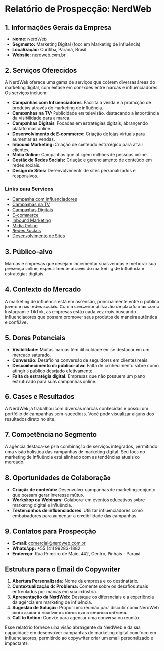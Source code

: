 # Relatório de Prospecção: NerdWeb

## 1. Informações Gerais da Empresa
- **Nome:** NerdWeb
- **Segmento:** Marketing Digital (foco em Marketing de Influência)
- **Localização:** Curitiba, Paraná, Brasil
- **Website:** [nerdweb.com.br](http://www.nerdweb.com.br)

## 2. Serviços Oferecidos
A NerdWeb oferece uma gama de serviços que cobrem diversas áreas do marketing digital, com ênfase em conexões entre marcas e influenciadores. Os serviços incluem:

- **Campanhas com Influenciadores:** Facilita a venda e a promoção de produtos através do marketing de influência.
- **Campanhas na TV:** Publicidade em televisão, destacando a importância da visibilidade para a marca.
- **Campanhas Digitais:** Focadas em estratégias digitais, abrangendo plataformas online.
- **Desenvolvimento de E-commerce:** Criação de lojas virtuais para aumentar as vendas.
- **Inbound Marketing:** Criação de conteúdo estratégico para atrair clientes.
- **Mídia Online:** Campanhas que atingem milhões de pessoas online.
- **Gestão de Redes Sociais:** Criação e gerenciamento de conteúdo em redes sociais.
- **Design de Sites:** Desenvolvimento de sites personalizados e responsivos.

### Links para Serviços
- [Campanha com Influenciadores](http://www.nerdweb.com.br/servicos/campanha-com-influencers.html)
- [Campanhas na TV](http://www.nerdweb.com.br/servicos/campanha-na-tv.html)
- [Campanhas Digitais](http://www.nerdweb.com.br/servicos/campanhas-digitais.html)
- [E-commerce](http://www.nerdweb.com.br/servicos/e-commerce.html)
- [Inbound Marketing](http://www.nerdweb.com.br/servicos/inbound-marketing.html)
- [Mídia Online](http://www.nerdweb.com.br/servicos/midia-online.html)
- [Redes Sociais](http://www.nerdweb.com.br/servicos/redes-sociais.html)
- [Desenvolvimento de Sites](http://www.nerdweb.com.br/servicos/sites.html)

## 3. Público-alvo
Marcas e empresas que desejam incrementar suas vendas e melhorar sua presença online, especialmente através do marketing de influência e estratégias digitais.

## 4. Contexto do Mercado
A marketing de influência está em ascensão, principalmente entre o público jovem e nas redes sociais. Com a crescente utilização de plataformas como Instagram e TikTok, as empresas estão cada vez mais buscando influenciadores que possam promover seus produtos de maneira autêntica e confiável.

## 5. Dores Potenciais
- **Visibilidade:** Muitas marcas têm dificuldade em se destacar em um mercado saturado.
- **Conversão:** Desafio na conversão de seguidores em clientes reais.
- **Desconhecimento do público-alvo:** Falta de conhecimento sobre como atingir o público desejado efetivamente.
- **Falta de estratégia digital:** Empresas que não possuem um plano estruturado para suas campanhas online.

## 6. Cases e Resultados
A NerdWeb já trabalhou com diversas marcas conhecidas e possui um portfólio de campanhas bem-sucedidas. Você pode visualizar alguns dos resultados direto no site.

## 7. Competência no Segmento
A agência destaca-se pela combinação de serviços integrados, permitindo uma visão holística das campanhas de marketing digital. Seu foco no marketing de influência está alinhado com as tendências atuais do mercado.

## 8. Oportunidades de Colaboração
- **Criação de conteúdo:** Desenvolver campanhas de marketing conjunto que possam gerar interesse mútuo.
- **Workshop ou Webinars:** Colaborar em eventos educativos sobre marketing digital e influência.
- **Testemunhos de influenciadores:** Utilizar influenciadores como embaixadores para aumentar a credibilidade das campanhas.

## 9. Contatos para Prospecção
- **E-mail:** comercial@nerdweb.com.br
- **WhatsApp:** +55 (41) 99283-1882
- **Endereço:** Rua Primeiro de Maio, 442, Centro, Pinhais - Paraná

## Estrutura para o Email do Copywriter
1. **Abertura Personalizada:** Nome da empresa e do destinatário.
2. **Contextualização do Problema:** Comente sobre os desafios atuais enfrentados por marcas em sua indústria.
3. **Apresentação da NerdWeb:** Destaque os diferenciais e a experiência da agência em marketing de influência.
4. **Sugestão de Solução:** Propor uma reunião para discutir como NerdWeb pode ajudar a resolver as dores que a empresa enfrenta.
5. **Call to Action:** Convite para agendar uma conversa ou reunião.

Esse relatório fornece uma visão abrangente da NerdWeb e da sua capacidade em desenvolver campanhas de marketing digital com foco em influenciadores, permitindo ao copywriter criar um email personalizado e impactante.